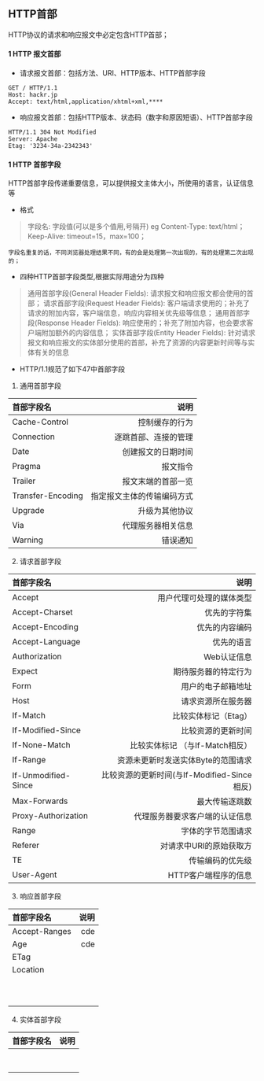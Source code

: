 ## HTTP首部

HTTP协议的请求和响应报文中必定包含HTTP首部；

#### 1 HTTP 报文首部
* 请求报文首部：包括方法、URI、HTTP版本、HTTP首部字段
```
GET / HTTP/1.1
Host: hackr.jp
Accept: text/html,application/xhtml+xml,****
```
* 响应报文首部：包括HTTP版本、状态码（数字和原因短语）、HTTP首部字段
```
HTTP/1.1 304 Not Modified
Server: Apache
Etag: '3234-34a-2342343'
```

#### 1 HTTP 首部字段
HTTP首部字段传递重要信息，可以提供报文主体大小，所使用的语言，认证信息等
* 格式
 > 字段名: 字段值(可以是多个值用,号隔开) eg Content-Type: text/html； Keep-Alive: timeout=15，max=100；
 ```
 字段名重复的话，不同浏览器处理结果不同，有的会是处理第一次出现的，有的处理第二次出现的；
 ```
 * 四种HTTP首部字段类型,根据实际用途分为四种
 > 通用首部字段(General Header Fields): 请求报文和响应报文都会使用的首部；
 > 请求首部字段(Request Header Fields): 客户端请求使用的；补充了请求的附加内容，客户端信息，响应内容相关优先级等信息；
 > 通用首部字段(Response Header Fields): 响应使用的；补充了附加内容，也会要求客户端附加额外的内容信息；
 > 实体首部字段(Entity Header Fields): 针对请求报文和响应报文的实体部分使用的首部，补充了资源的内容更新时间等与实体有关的信息

* HTTP/1.1规范了如下47中首部字段
1. 通用首部字段

|  首部字段名   |  说明    |
|      :-      |    -:    |
|Cache-Control | 控制缓存的行为 |
|Connection | 逐跳首部、连接的管理|
|Date      | 创建报文的日期时间 |
|Pragma | 报文指令 |
|Trailer | 报文末端的首部一览 |
|Transfer-Encoding  | 指定报文主体的传输编码方式 |
|Upgrade | 升级为其他协议|
|Via  | 代理服务器相关信息 |
|Warning  | 错误通知 |

2. 请求首部字段

|  首部字段名   |  说明    |
|      :-      |    -:    |
|Accept | 用户代理可处理的媒体类型 |
|Accept-Charset | 优先的字符集 |
|Accept-Encoding  | 优先的内容编码 |
|Accept-Language  | 优先的语言 |
|Authorization  | Web认证信息|
|Expect  | 期待服务器的特定行为 |
|Form  | 用户的电子邮箱地址 |
|Host  | 请求资源所在服务器 |
|If-Match  | 比较实体标记（Etag）|
|If-Modified-Since  | 比较资源的更新时间 |
|If-None-Match  | 比较实体标记 （与If-Match相反）|
|If-Range  | 资源未更新时发送实体Byte的范围请求 |
|If-Unmodified-Since  | 比较资源的更新时间(与If-Modified-Since相反) |
|Max-Forwards  | 最大传输逐跳数 |
|Proxy-Authorization  | 代理服务器要求客户端的认证信息 |
|Range  | 字体的字节范围请求 |
|Referer  | 对请求中URI的原始获取方 |
|TE  | 传输编码的优先级 |
|User-Agent  | HTTP客户端程序的信息 |

3. 响应首部字段

|  首部字段名   |  说明    |
|      :-      |    -:    |
|Accept-Ranges | cde|
|Age | cde|
|ETag  | |
|Location  | |
|  | |
|  | |
|  | |
|  | |
|  | |
|  | |
|  | |
|  | |
|  | |
|  | |

4. 实体首部字段

|  首部字段名   |  说明    |
|      :-      |    -:    |
|  | |
|  | |
|  | |
|  | |
|  | |
|  | |
|  | |
|  | |
